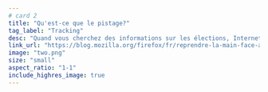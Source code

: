 ```yaml
---
# card 2
title: "Qu'est-ce que le pistage?"
tag_label: "Tracking"
desc: "Quand vous cherchez des informations sur les élections, Internet ne vous dit peut-être pas tout. Voici pourquoi et comment y remédier."
link_url: "https://blog.mozilla.org/firefox/fr/reprendre-la-main-face-au-pistage-en-ligne/?utm_source=www.mozilla.org&utm_medium=referral&utm_campaign=election&utm_content=card"
image: "two.png"
size: "small"
aspect_ratio: "1-1"
include_highres_image: true
---
```

